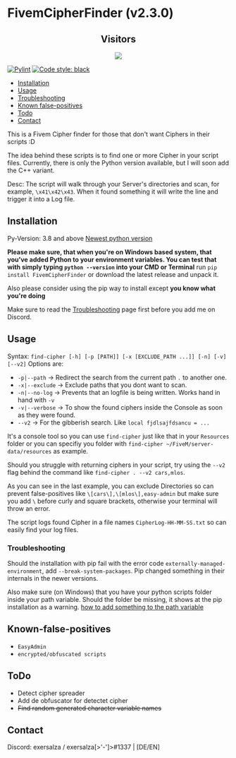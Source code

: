 # FivemCipherFinder (v2.3.0)

<div align="center">
  <h2> Visitors </h2>
<img src="https://profile-counter.glitch.me/FivemCipherFinder/count.svg" />
</div>

[![Pylint](https://github.com/exersalza/FivemCipherFinder/actions/workflows/pylint.yml/badge.svg)](https://github.com/exersalza/FivemCipherFinder/actions/workflows/pylint.yml)
[![Code style: black](https://img.shields.io/badge/code%20style-black-000000.svg)](https://github.com/psf/black)

- [Installation](#installation)
- [Usage](#Usage)
- [Troubleshooting](#Troubleshooting)
- [Known false-positives](#known-false-positives)
- [Todo](#todo)
- [Contact](#Contact)

This is a Fivem Cipher finder for those that don't want Ciphers in their scripts :D

The idea behind these scripts is to find one or more Cipher in your script files. 
Currently, there is only the Python version available, but I will soon add the C++ variant.

Desc:
The script will walk through your Server's directories and scan, for example, `\x41\x42\x43`. When it found something it will write the line and trigger it into a Log file.

## Installation
Py-Version: 3.8 and above [Newest python version](https://python.org/downloads/)

**Please make sure, that when you're on Windows based system, that you've added Python to your environment variables. You can test that with simply typing `python --version` into your CMD or Terminal**
run `pip install FivemCipherFinder` or download the latest release and unpack it.

Also please consider using the pip way to install except **you know what you're doing**

Make sure to read the [Troubleshooting](#Troubleshooting) page first before you add me on Discord.

## Usage

Syntax: `find-cipher [-h] [-p [PATH]] [-x [EXCLUDE_PATH ...]] [-n] [-v] [--v2]`
Options are:
- `-p|--path` -> Redirect the search from the current path `.` to another one.
- `-x|--exclude` -> Exclude paths that you dont want to scan. 
- `-n|--no-log` -> Prevents that an logfile is being written. Works hand in hand with `-v`
- `-v|--verbose` -> To show the found ciphers inside the Console as soon as they were found.
- `--v2` -> For the gibberish search. Like `local fjdlsajfdsancu = ...`

It's a console tool so you can use `find-cipher` just like that in your `Resources` folder or you can specifiy you folder with `find-cipher ~/FiveM/server-data/resources` as example.

Should you struggle with returning ciphers in your script, try using the
`--v2` flag behind the command like `find-cipher . --v2 cars,mlos`.

As you can see in the last example, you can exclude Directories so can prevent false-positives like `\[cars\],\[mlos\],easy-admin` but make sure you add `\` before curly and square brackets, otherwise your terminal will throw an error.

The script logs found Cipher in a file names `CipherLog-HH-MM-SS.txt` so can easily find your log files.

### Troubleshooting

Should the installation with pip fail with the error code `externally-managed-environment`, add `--break-system-packages`. Pip changed something in their internals in the newer versions.

Also make sure (on Windows) that you have your python scripts folder inside your path variable. Should the folder be missing, it shows at the pip installation as a warning. [how to add something to the path variable](https://www.architectryan.com/2018/03/17/add-to-the-path-on-windows-10/)


## Known-false-positives

- `EasyAdmin`
- `encrypted/obfuscated scripts`


## ToDo
- Detect cipher spreader
- Add de obfuscator for detectet cipher
- ~~Find random generated character variable names~~

## Contact
Discord: exersalza / exersalza[>'-']>#1337 | [DE/EN]
